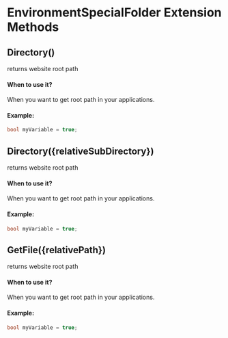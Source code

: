 # EnvironmentSpecialFolder Extension Methods



## Directory()
returns website root path


#### When to use it?
When you want to get root path in your applications.

#### Example:
```csharp
bool myVariable = true;

```




## Directory({relativeSubDirectory})
returns website root path


#### When to use it?
When you want to get root path in your applications.

#### Example:
```csharp
bool myVariable = true;

```




## GetFile({relativePath})
returns website root path


#### When to use it?
When you want to get root path in your applications.

#### Example:
```csharp
bool myVariable = true;

```

